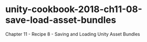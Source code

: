 # unity-cookbook-2018-ch11-08-save-load-asset-bundles
Chapter 11 - Recipe 8 - Saving and Loading Unity Asset Bundles

